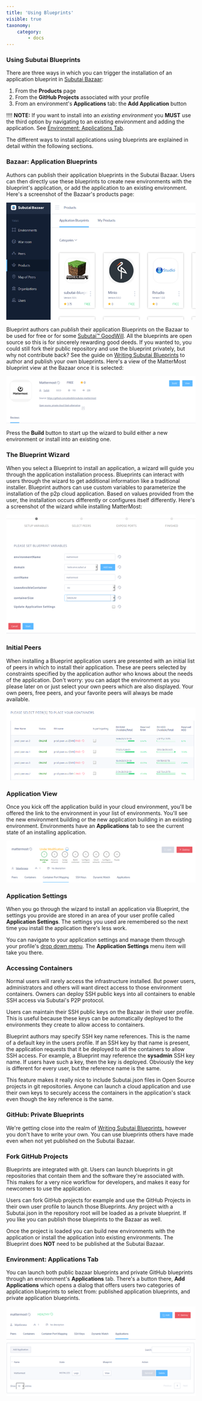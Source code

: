 ```yaml
---
title: 'Using Blueprints'
visible: true
taxonomy:
    category:
        - docs
---
```


### Using Subutai Blueprints


There are three ways in which you can trigger the installation of an
application blueprint in [Subutai Bazaar](https://bazaar.subutai.io):

1. From the **Products** page
2. From the **GitHub Projects** associated with your profile
3. From an environment's **Applications** tab: the **Add Application**
   button

!!!! **NOTE:** If you want to install into an _existing environment_ you **MUST** use the third option by navigating to an existing environment and adding the application. See [Environment: Applications Tab](#environment-applications-tab).

The different ways to install applications using blueprints are
explained in detail within the following sections.

### Bazaar: Application Blueprints

Authors can publish their application blueprints in the Subutai Bazaar. Users can then directly use these blueprints to create new environments with the blueprint's
application, or add the application to an existing environment. Here's a
screenshot of the Bazaar's products page:

![Products Page](products-page.png)

Blueprint authors can _publish_ their application Blueprints on the
Bazaar to be used for free or for some [Subutai™ 
GoodWill](../../using-bazaar/goodwill). All the blueprints are open source so this is for sincerely rewarding good deeds. If you wanted to, you could still fork their
public repository and use the blueprint privately, but why not
contribute back? See the guide on [Writing Subutai
Blueprints](../create-blueprints) to author and publish your own blueprints. Here's a view of the MatterMost blueprint view at the Bazaar once it is selected:

![Mattermost Blueprint](mattermost.png)

Press the __Build__ button to start up the wizard to build either a new
environment or install into an existing one.

### The Blueprint Wizard

When you select a Blueprint to install an application, a wizard will
guide you through the application installation process. Blueprints can
interact with users through the wizard to get additional information
like a traditional installer. Blueprint authors can use custom
variables to parameterize the installation of the p2p cloud application.
Based on values provided from the user, the installation occurs
differently or configures itself differently. Here's a screenshot of the
wizard while installing MatterMost:

![Blueprint Wizard](wizard.png)

### Initial Peers

When installing a Blueprint application users are presented with an
initial list of peers in which to install their application. These
are peers selected by constraints specified by the application author
who knows about the needs of the application. Don't worry:
you can adapt the environment as you please later on or just select your
own peers which are also displayed. Your own peers, free peers, and your favorite peers will always be made available.

![List of Peers](peers.png)

### Application View

Once you kick off the application build in your cloud environment,
you'll be offered the link to the environment in your list of
environments. You'll see the new environment building or the new
application building in an existing environment. Environments have an
**Applications** tab to see the current state of an installing application.

![Installing](installing.png)

### Application Settings

When you go through the wizard to install an application via Blueprint,
the settings you provide are stored in an area of your user profile
called **Application Settings**. The settings you used are remembered so
the next time you install the application there's less work.

You can navigate to your application settings and manage them through
your profile's [drop down menu](../../using-bazaar/user-menu). The **Application Settings** menu item
will take you there.

### Accessing Containers

Normal users will rarely access the infrastructure installed. But
power users, administrators and others will want direct access to those
environment containers. Owners can deploy SSH public keys into all
containers to enable SSH access via Subutai's P2P protocol.

Users can maintain their SSH public keys on the Bazaar in their user
profile. This is useful because these keys can be automatically deployed
to the environments they create to allow access to containers.

Blueprint authors may specify SSH key name references. This is the name
of a default key in the users profile. If an SSH key by that name is
present, the application requests that it be deployed to all the
containers to allow SSH access. For example, a Blueprint may reference
the **sysadmin** SSH key name. If users have such a key, then the key is
deployed. Obviously the key is different for every user, but the
reference name is the same.

This feature makes it really nice to include Subutai.json files in Open
Source projects in git repositories. Anyone can launch a cloud
application and use their own keys to securely access the containers in
the application's stack even though the key reference is the same.

### GitHub: Private Blueprints

We're getting close into the realm of [Writing Subutai
Blueprints](../create-blueprints), however you don't have to write your own. You can use blueprints others have made even when not yet published on the Subutai Bazaar.

### Fork GitHub Projects

Blueprints are integrated with git. Users can launch blueprints in git
repositories that contain them and the software they're associated with.
This makes for a very nice workflow for developers, and makes it easy
for newcomers to use the application.

Users can fork GitHub projects for example and use the GitHub Projects
in their own user profile to launch those Blueprints. Any project with a Subutai.json in the repository root will be loaded as a private blueprint. If you
like you can publish those blueprints to the Bazaar as well.

Once the project is loaded you can build new environments with the
application or install the application into existing environments. The
Blueprint does **NOT** need to be published at the Subutai Bazaar.

### Environment: Applications Tab

You can launch both public bazaar blueprints and private GitHub
blueprints through an environment's **Applications** tab. There's a
button there, **Add Applications** which opens a dialog that offers
users two categories of application blueprints to select from: published
application blueprints, and private application blueprints.

![Applications Tab](applications.png)